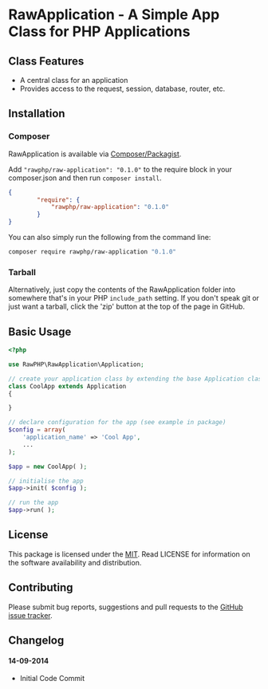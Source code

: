 # RawApplication - A Simple App Class for PHP Applications

## Class Features

- A central class for an application
- Provides access to the request, session, database, router, etc.

## Installation

### Composer
RawApplication is available via [Composer/Packagist](https://packagist.org/packages/rawphp/raw-application).

Add `"rawphp/raw-application": "0.1.0"` to the require block in your composer.json and then run `composer install`.

```json
{
        "require": {
            "rawphp/raw-application": "0.1.0"
        }
}
```

You can also simply run the following from the command line:

```sh
composer require rawphp/raw-application "0.1.0"
```

### Tarball
Alternatively, just copy the contents of the RawApplication folder into somewhere that's in your PHP `include_path` setting. If you don't speak git or just want a tarball, click the 'zip' button at the top of the page in GitHub.

## Basic Usage

```php
<?php

use RawPHP\RawApplication\Application;

// create your application class by extending the base Application class
class CoolApp extends Application
{

}

// declare configuration for the app (see example in package)
$config = array(
    'application_name' => 'Cool App',
    ...
);

$app = new CoolApp( );

// initialise the app
$app->init( $config );

// run the app
$app->run( );
```

## License
This package is licensed under the [MIT](https://github.com/rawphp/RawApplication/blob/master/LICENSE). Read LICENSE for information on the software availability and distribution.

## Contributing

Please submit bug reports, suggestions and pull requests to the [GitHub issue tracker](https://github.com/rawphp/RawApplication/issues).

## Changelog

#### 14-09-2014
- Initial Code Commit
